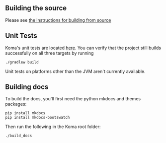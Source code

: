 
## Building the source

Please see [the instructions for building from source](Build_From_Source.md)

## Unit Tests

Koma's unit tests are located [here](https://github.com/kyonifer/koma/tree/master/koma-tests/test/koma).
You can verify that the project still builds successfully on all three targets by running

```
./gradlew build
```

Unit tests on platforms other than the JVM aren't currently available.

## Building docs

To build the docs, you'll first need the python mkdocs and themes packages:

```
pip install mkdocs
pip install mkdocs-bootswatch
```

Then run the following in the Koma root folder:

```bash
./build_docs
```
